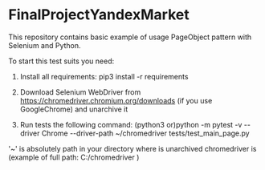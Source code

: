 # FinalProjectYandexMarket

This repository contains basic example of usage 
PageObject pattern with Selenium and Python.

To start this test suits you need:

1. Install all requirements: pip3 install -r requirements

2. Download Selenium WebDriver from https://chromedriver.chromium.org/downloads (if you use GoogleChrome) and unarchive it

3. Run tests the following command: (python3 or)python -m pytest -v --driver Chrome --driver-path ~/chromedriver tests/test_main_page.py

 '~' is absolutely path in your directory where is unarchived chromedriver is (example of full path: C:/chromedriver )

